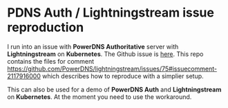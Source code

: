 # PDNS Auth / Lightningstream issue reproduction

I run into an issue with **PowerDNS Authoritative** server with **Lightningstream** on **Kubernetes**. The Github issue is [here](https://github.com/PowerDNS/lightningstream/issues/75).
This repo contains the files for comment https://github.com/PowerDNS/lightningstream/issues/75#issuecomment-2117916000 which describes how to reproduce with a simplier setup.

This can also be used for a demo of **PowerDNS Auth** and **Lightningstream** on **Kubernetes**. At the moment you need to use the workaround.

